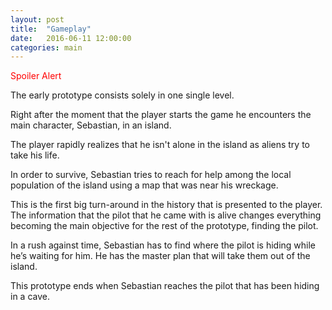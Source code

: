```yaml
---
layout: post
title:  "Gameplay"
date:   2016-06-11 12:00:00
categories: main
---
```


<div style="color:red;">Spoiler Alert</div>

The early prototype consists solely in one single level.

Right after the moment that the player starts the game he encounters the main character, Sebastian, in an island.

The player rapidly realizes that he isn't alone in the island as aliens try to take his life.

In order to survive, Sebastian tries to reach for help among the local population of the island using a map that was near his wreckage.

This is the first big turn-around in the history that is presented to the player. The information that the pilot that he came with is alive changes everything becoming the main objective for the rest of the prototype, finding the pilot.

In a rush against time, Sebastian has to find where the pilot is hiding while he’s waiting for him. He has the master plan that will take them out of the island.

This prototype ends when Sebastian reaches the pilot that has been hiding in a cave.
